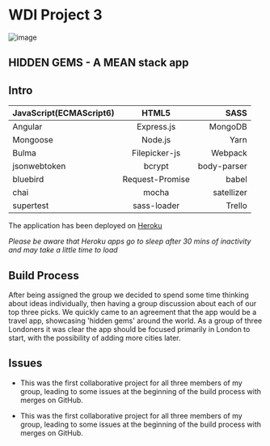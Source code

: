 # WDI Project 3 

![image](https://ga-dash.s3.amazonaws.com/production/assets/logo-9f88ae6c9c3871690e33280fcf557f33.png)

## HIDDEN GEMS - A MEAN stack app

## Intro



| JavaScript(ECMAScript6)        | HTML5           | SASS  |
| ------------- |:-------------:| -----:|
| Angular      | Express.js | MongoDB |
| Mongoose      | Node.js      |   Yarn |
| Bulma |   Filepicker-js   |    Webpack |
| jsonwebtoken | bcrypt     |    body-parser |
| bluebird | Request-Promise     |    babel |
| chai | mocha     |    satellizer |
| supertest | sass-loader     |    Trello |

The application has been deployed on [Heroku](https://abc-events.herokuapp.com) 

*Please be aware that Heroku apps go to sleep after 30 mins of inactivity and may take a little time to load*


## Build Process 

After being assigned the group we decided to spend some time thinking about ideas individually, then having a group discussion about each of our top three picks. We quickly came to an agreement that the app would be a travel app, showcasing 'hidden gems' around the world. As a group of three Londoners it was clear the app should be focused primarily in London to start, with the possibility of adding more cities later.





## Issues

  * This was the first collaborative project for all three members of my group, leading to some issues at the beginning of the build process with merges on GitHub. 
  
  * This was the first collaborative project for all three members of my group, leading to some issues at the beginning of the build process with merges on GitHub.

  
  

